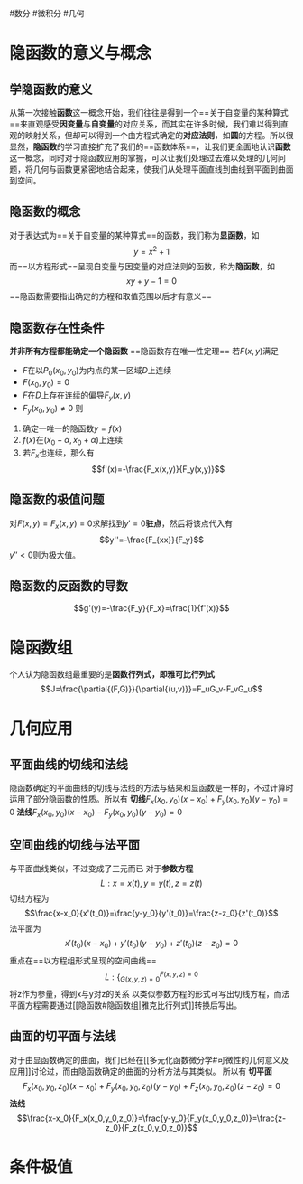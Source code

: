 #数分 #微积分 #几何
# 隐函数的意义与概念
## 学隐函数的意义
从第一次接触**函数**这一概念开始，我们往往是得到一个==关于自变量的某种算式==来直观感受**因变量**与**自变量**的对应关系，而其实在许多时候，我们难以得到直观的映射关系，但却可以得到一个由方程式确定的**对应法则**，如**圆**的方程。所以很显然，**隐函数**的学习直接扩充了我们的==函数体系==，让我们更全面地认识**函数**这一概念，同时对于隐函数应用的掌握，可以让我们处理过去难以处理的几何问题，将几何与函数更紧密地结合起来，使我们从处理平面直线到曲线到平面到曲面到空间。
## 隐函数的概念
对于表达式为==关于自变量的某种算式==的函数，我们称为**显函数**，如$$y=x^2+1$$
而==以方程形式==呈现自变量与因变量的对应法则的函数，称为**隐函数**，如$$xy+y-1=0$$
==隐函数需要指出确定的方程和取值范围以后才有意义==
## 隐函数存在性条件
**并非所有方程都能确定一个隐函数**
==隐函数存在唯一性定理==
若$F(x,y)$满足
* $F$在以$P_0(x_0,y_0)$为内点的某一区域$D$上连续
* $F(x_0,y_0)=0$
* $F$在$D$上存在连续的偏导$F_y(x,y)$
* $F_y(x_0,y_0)\neq{0}$
则
1. 确定一唯一的隐函数$y=f(x)$
2. $f(x)$在$(x_0-\alpha,x_0+\alpha)$上连续
3. 若$F_x$也连续，那么有$$f'(x)=-\frac{F_x(x,y)}{F_y(x,y)}$$
## 隐函数的极值问题
对$F(x,y)=F_x(x,y)=0$求解找到$y'=0$**驻点**，然后将该点代入有$$y''=-\frac{F_{xx}}{F_y}$$
$y''<0$则为极大值。
## 隐函数的反函数的导数
$$g'(y)=-\frac{F_y}{F_x}=\frac{1}{f'(x)}$$
# 隐函数组
个人认为隐函数组最重要的是**函数行列式，即雅可比行列式**
$$J=\frac{\partial{(F,G)}}{\partial{(u,v)}}=F_uG_v-F_vG_u$$
# 几何应用
## 平面曲线的切线和法线
隐函数确定的平面曲线的切线与法线的方法与结果和显函数是一样的，不过计算时运用了部分隐函数的性质。所以有
**切线**$F_x(x_0,y_0)(x-x_0)+F_y(x_0,y_0)(y-y_0)=0$
**法线**$F_x(x_0,y_0)(x-x_0)-F_y(x_0,y_0)(y-y_0)=0$
## 空间曲线的切线与法平面
与平面曲线类似，不过变成了三元而已
对于**参数方程**
$$L:x=x(t),y=y(t),z=z(t)$$
切线方程为$$\frac{x-x_0}{x'(t_0)}=\frac{y-y_0}{y'(t_0)}=\frac{z-z_0}{z'(t_0)}$$
法平面为$$x'(t_0)(x-x_0)+y'(t_0)(y-y_0)+z'(t_0)(z-z_0)=0$$
重点在==以方程组形式呈现的空间曲线==$$L:\{_{G(x,y,z)=0}^{F(x,y,z)=0}$$
将z作为参量，得到x与y对z的关系
以类似参数方程的形式可写出切线方程，而法平面方程需要通过[[隐函数#隐函数组|雅克比行列式]]转换后写出。
## 曲面的切平面与法线
对于由显函数确定的曲面，我们已经在[[多元化函数微分学#可微性的几何意义及应用]]讨论过，而由隐函数确定的曲面的分析方法与其类似。
所以有
**切平面**$$F_x(x_0,y_0,z_0)(x-x_0)+F_y(x_0,y_0,z_0)(y-y_0)+F_z(x_0,y_0,z_0)(z-z_0)=0$$
**法线**$$\frac{x-x_0}{F_x(x_0,y_0,z_0)}=\frac{y-y_0}{F_y(x_0,y_0,z_0)}=\frac{z-z_0}{F_z(x_0,y_0,z_0)}$$
# 条件极值
